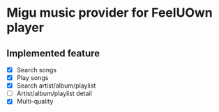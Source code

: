 # Migu music provider for FeelUOwn player

## Implemented feature

- [x] Search songs
- [x] Play songs
- [x] Search artist/album/playlist
- [ ] Artist/album/playlist detail
- [x] Multi-quality
